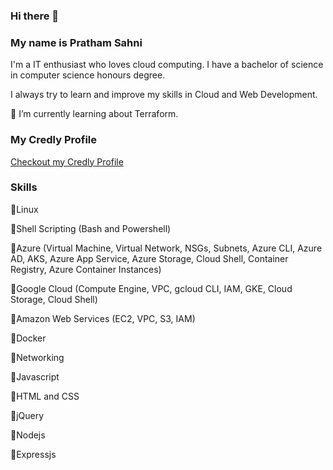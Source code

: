 ### Hi there 👋
### My name is Pratham Sahni


I'm a IT enthusiast who loves cloud computing. I have a bachelor of science in computer science honours degree. 

I always try to learn and improve my skills in Cloud and Web Development.

🌱 I’m currently learning about Terraform.


### My Credly Profile 
[Checkout my Credly Profile](https://www.credly.com/users/pratham-sahni/badges)


### Skills 

🔹Linux 

🔹Shell Scripting (Bash and Powershell)

🔹Azure (Virtual Machine, Virtual Network, NSGs, Subnets, Azure CLI, Azure AD, AKS, Azure App Service, Azure Storage, Cloud Shell, Container Registry, Azure Container Instances)

🔹Google Cloud (Compute Engine, VPC, gcloud CLI, IAM, GKE, Cloud Storage, Cloud Shell)

🔹Amazon Web Services (EC2, VPC, S3, IAM)

🔹Docker

🔹Networking

🔹Javascript 

🔹HTML and CSS

🔹jQuery 

🔹Nodejs 

🔹Expressjs 

